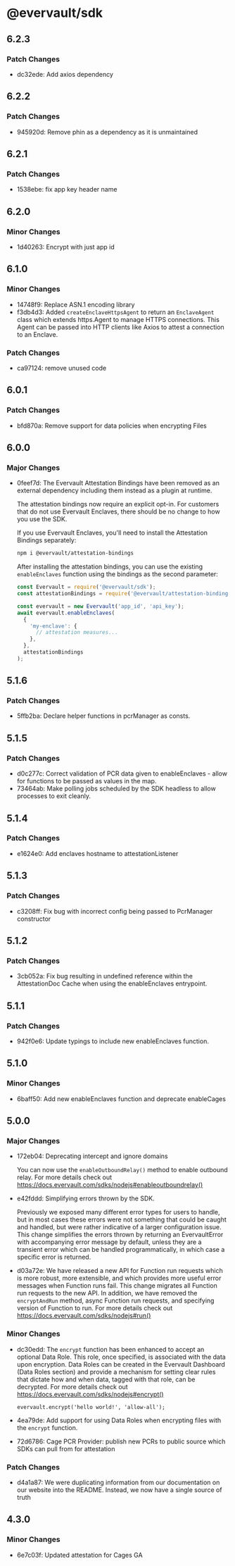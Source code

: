 # @evervault/sdk

## 6.2.3

### Patch Changes

- dc32ede: Add axios dependency

## 6.2.2

### Patch Changes

- 945920d: Remove phin as a dependency as it is unmaintained

## 6.2.1

### Patch Changes

- 1538ebe: fix app key header name

## 6.2.0

### Minor Changes

- 1d40263: Encrypt with just app id

## 6.1.0

### Minor Changes

- 14748f9: Replace ASN.1 encoding library
- f3db4d3: Added `createEnclaveHttpsAgent` to return an `EnclaveAgent` class which extends https.Agent to manage HTTPS connections. This Agent can be passed into HTTP clients like Axios to attest a connection to an Enclave.

### Patch Changes

- ca97124: remove unused code

## 6.0.1

### Patch Changes

- bfd870a: Remove support for data policies when encrypting Files

## 6.0.0

### Major Changes

- 0feef7d: The Evervault Attestation Bindings have been removed as an external dependency including them instead as a plugin at runtime.

  The attestation bindings now require an explicit opt-in. For customers that do not use Evervault Enclaves, there should be no change to how you use the SDK.

  If you use Evervault Enclaves, you'll need to install the Attestation Bindings separately:

  ```sh
  npm i @evervault/attestation-bindings
  ```

  After installing the attestation bindings, you can use the existing `enableEnclaves` function using the bindings as the second parameter:

  ```javascript
  const Evervault = require('@evervault/sdk');
  const attestationBindings = require('@evervault/attestation-bindings');

  const evervault = new Evervault('app_id', 'api_key');
  await evervault.enableEnclaves(
    {
      'my-enclave': {
        // attestation measures...
      },
    },
    attestationBindings
  );
  ```

## 5.1.6

### Patch Changes

- 5ffb2ba: Declare helper functions in pcrManager as consts.

## 5.1.5

### Patch Changes

- d0c277c: Correct validation of PCR data given to enableEnclaves - allow for functions to be passed as values in the map.
- 73464ab: Make polling jobs scheduled by the SDK headless to allow processes to exit cleanly.

## 5.1.4

### Patch Changes

- e1624e0: Add enclaves hostname to attestationListener

## 5.1.3

### Patch Changes

- c3208ff: Fix bug with incorrect config being passed to PcrManager constructor

## 5.1.2

### Patch Changes

- 3cb052a: Fix bug resulting in undefined reference within the AttestationDoc Cache when using the enableEnclaves entrypoint.

## 5.1.1

### Patch Changes

- 942f0e6: Update typings to include new enableEnclaves function.

## 5.1.0

### Minor Changes

- 6baff50: Add new enableEnclaves function and deprecate enableCages

## 5.0.0

### Major Changes

- 172eb04: Deprecating intercept and ignore domains

  You can now use the `enableOutboundRelay()` method to enable outbound relay. For more details check out https://docs.evervault.com/sdks/nodejs#enableoutboundrelay()

- e42fddd: Simplifying errors thrown by the SDK.

  Previously we exposed many different error types for users to handle, but in most cases these errors were not something that could be caught and handled, but were rather indicative of a larger configuration issue. This change simplifies the errors thrown by returning an EvervaultError with accompanying error message by default, unless they are a transient error which can be handled programmatically, in which case a specific error is returned.

- d03a72e: We have released a new API for Function run requests which is more robust, more extensible, and which provides more useful error messages when Function runs fail. This change migrates all Function run requests to the new API. In addition, we have removed the `encryptAndRun` method, async Function run requests, and specifying version of Function to run. For more details check out https://docs.evervault.com/sdks/nodejs#run()

### Minor Changes

- dc30edd: The `encrypt` function has been enhanced to accept an optional Data Role. This role, once specified, is associated with the data upon encryption. Data Roles can be created in the Evervault Dashboard (Data Roles section) and provide a mechanism for setting clear rules that dictate how and when data, tagged with that role, can be decrypted. For more details check out https://docs.evervault.com/sdks/nodejs#encrypt()

  `evervault.encrypt('hello world!', 'allow-all');`

- 4ea79de: Add support for using Data Roles when encrypting files with the `encrypt` function.
- 72d6786: Cage PCR Provider: publish new PCRs to public source which SDKs can pull from for attestation

### Patch Changes

- d4a1a87: We were duplicating information from our documentation on our website into the README. Instead, we now have a single source of truth

## 4.3.0

### Minor Changes

- 6e7c03f: Updated attestation for Cages GA
